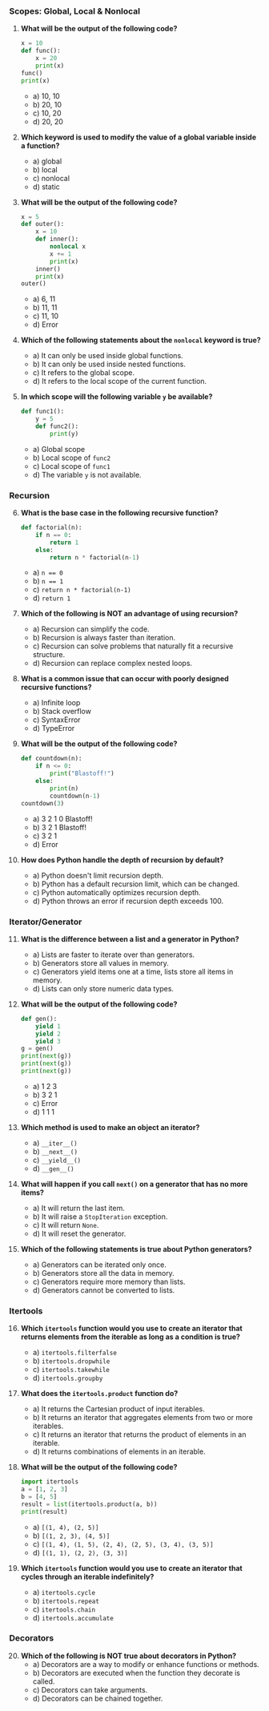 
### Scopes: Global, Local & Nonlocal
1. **What will be the output of the following code?**
   ```python
   x = 10
   def func():
       x = 20
       print(x)
   func()
   print(x)
   ```
   - a) 10, 10
   - b) 20, 10
   - c) 10, 20
   - d) 20, 20

2. **Which keyword is used to modify the value of a global variable inside a function?**
   - a) global
   - b) local
   - c) nonlocal
   - d) static

3. **What will be the output of the following code?**
   ```python
   x = 5
   def outer():
       x = 10
       def inner():
           nonlocal x
           x += 1
           print(x)
       inner()
       print(x)
   outer()
   ```
   - a) 6, 11
   - b) 11, 11
   - c) 11, 10
   - d) Error

4. **Which of the following statements about the `nonlocal` keyword is true?**
   - a) It can only be used inside global functions.
   - b) It can only be used inside nested functions.
   - c) It refers to the global scope.
   - d) It refers to the local scope of the current function.

5. **In which scope will the following variable `y` be available?**
   ```python
   def func1():
       y = 5
       def func2():
           print(y)
   ```
   - a) Global scope
   - b) Local scope of `func2`
   - c) Local scope of `func1`
   - d) The variable `y` is not available.

### Recursion
6. **What is the base case in the following recursive function?**
   ```python
   def factorial(n):
       if n == 0:
           return 1
       else:
           return n * factorial(n-1)
   ```
   - a) `n == 0`
   - b) `n == 1`
   - c) `return n * factorial(n-1)`
   - d) `return 1`

7. **Which of the following is NOT an advantage of using recursion?**
   - a) Recursion can simplify the code.
   - b) Recursion is always faster than iteration.
   - c) Recursion can solve problems that naturally fit a recursive structure.
   - d) Recursion can replace complex nested loops.

8. **What is a common issue that can occur with poorly designed recursive functions?**
   - a) Infinite loop
   - b) Stack overflow
   - c) SyntaxError
   - d) TypeError

9. **What will be the output of the following code?**
   ```python
   def countdown(n):
       if n <= 0:
           print("Blastoff!")
       else:
           print(n)
           countdown(n-1)
   countdown(3)
   ```
   - a) 3 2 1 0 Blastoff!
   - b) 3 2 1 Blastoff!
   - c) 3 2 1
   - d) Error

10. **How does Python handle the depth of recursion by default?**
    - a) Python doesn't limit recursion depth.
    - b) Python has a default recursion limit, which can be changed.
    - c) Python automatically optimizes recursion depth.
    - d) Python throws an error if recursion depth exceeds 100.

### Iterator/Generator
11. **What is the difference between a list and a generator in Python?**
    - a) Lists are faster to iterate over than generators.
    - b) Generators store all values in memory.
    - c) Generators yield items one at a time, lists store all items in memory.
    - d) Lists can only store numeric data types.

12. **What will be the output of the following code?**
    ```python
    def gen():
        yield 1
        yield 2
        yield 3
    g = gen()
    print(next(g))
    print(next(g))
    print(next(g))
    ```
    - a) 1 2 3
    - b) 3 2 1
    - c) Error
    - d) 1 1 1

13. **Which method is used to make an object an iterator?**
    - a) `__iter__()`
    - b) `__next__()`
    - c) `__yield__()`
    - d) `__gen__()`

14. **What will happen if you call `next()` on a generator that has no more items?**
    - a) It will return the last item.
    - b) It will raise a `StopIteration` exception.
    - c) It will return `None`.
    - d) It will reset the generator.

15. **Which of the following statements is true about Python generators?**
    - a) Generators can be iterated only once.
    - b) Generators store all the data in memory.
    - c) Generators require more memory than lists.
    - d) Generators cannot be converted to lists.

### Itertools
16. **Which `itertools` function would you use to create an iterator that returns elements from the iterable as long as a condition is true?**
    - a) `itertools.filterfalse`
    - b) `itertools.dropwhile`
    - c) `itertools.takewhile`
    - d) `itertools.groupby`

17. **What does the `itertools.product` function do?**
    - a) It returns the Cartesian product of input iterables.
    - b) It returns an iterator that aggregates elements from two or more iterables.
    - c) It returns an iterator that returns the product of elements in an iterable.
    - d) It returns combinations of elements in an iterable.

18. **What will be the output of the following code?**
    ```python
    import itertools
    a = [1, 2, 3]
    b = [4, 5]
    result = list(itertools.product(a, b))
    print(result)
    ```
    - a) `[(1, 4), (2, 5)]`
    - b) `[(1, 2, 3), (4, 5)]`
    - c) `[(1, 4), (1, 5), (2, 4), (2, 5), (3, 4), (3, 5)]`
    - d) `[(1, 1), (2, 2), (3, 3)]`

19. **Which `itertools` function would you use to create an iterator that cycles through an iterable indefinitely?**
    - a) `itertools.cycle`
    - b) `itertools.repeat`
    - c) `itertools.chain`
    - d) `itertools.accumulate`

### Decorators
20. **Which of the following is NOT true about decorators in Python?**
    - a) Decorators are a way to modify or enhance functions or methods.
    - b) Decorators are executed when the function they decorate is called.
    - c) Decorators can take arguments.
    - d) Decorators can be chained together.
